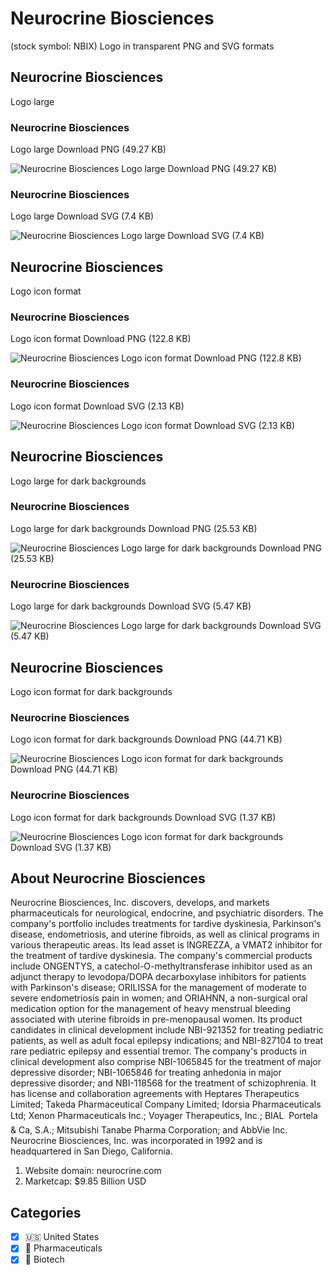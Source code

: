 # Neurocrine Biosciences
 (stock symbol: NBIX) Logo in transparent PNG and SVG formats

## Neurocrine Biosciences
 Logo large

### Neurocrine Biosciences
 Logo large Download PNG (49.27 KB)

![Neurocrine Biosciences
 Logo large Download PNG (49.27 KB)](/img/orig/NBIX_BIG-73377618.png)

### Neurocrine Biosciences
 Logo large Download SVG (7.4 KB)

![Neurocrine Biosciences
 Logo large Download SVG (7.4 KB)](/img/orig/NBIX_BIG-be527636.svg)

## Neurocrine Biosciences
 Logo icon format

### Neurocrine Biosciences
 Logo icon format Download PNG (122.8 KB)

![Neurocrine Biosciences
 Logo icon format Download PNG (122.8 KB)](/img/orig/NBIX-7bf6894e.png)

### Neurocrine Biosciences
 Logo icon format Download SVG (2.13 KB)

![Neurocrine Biosciences
 Logo icon format Download SVG (2.13 KB)](/img/orig/NBIX-e7273c22.svg)

## Neurocrine Biosciences
 Logo large for dark backgrounds

### Neurocrine Biosciences
 Logo large for dark backgrounds Download PNG (25.53 KB)

![Neurocrine Biosciences
 Logo large for dark backgrounds Download PNG (25.53 KB)](/img/orig/NBIX_BIG.D-ad9c73b7.png)

### Neurocrine Biosciences
 Logo large for dark backgrounds Download SVG (5.47 KB)

![Neurocrine Biosciences
 Logo large for dark backgrounds Download SVG (5.47 KB)](/img/orig/NBIX_BIG.D-f2d35477.svg)

## Neurocrine Biosciences
 Logo icon format for dark backgrounds

### Neurocrine Biosciences
 Logo icon format for dark backgrounds Download PNG (44.71 KB)

![Neurocrine Biosciences
 Logo icon format for dark backgrounds Download PNG (44.71 KB)](/img/orig/NBIX.D-a3bc5a83.png)

### Neurocrine Biosciences
 Logo icon format for dark backgrounds Download SVG (1.37 KB)

![Neurocrine Biosciences
 Logo icon format for dark backgrounds Download SVG (1.37 KB)](/img/orig/NBIX.D-21e52d95.svg)

## About Neurocrine Biosciences


Neurocrine Biosciences, Inc. discovers, develops, and markets pharmaceuticals for neurological, endocrine, and psychiatric disorders. The company's portfolio includes treatments for tardive dyskinesia, Parkinson's disease, endometriosis, and uterine fibroids, as well as clinical programs in various therapeutic areas. Its lead asset is INGREZZA, a VMAT2 inhibitor for the treatment of tardive dyskinesia. The company's commercial products include ONGENTYS, a catechol-O-methyltransferase inhibitor used as an adjunct therapy to levodopa/DOPA decarboxylase inhibitors for patients with Parkinson's disease; ORILISSA for the management of moderate to severe endometriosis pain in women; and ORIAHNN, a non-surgical oral medication option for the management of heavy menstrual bleeding associated with uterine fibroids in pre-menopausal women. Its product candidates in clinical development include NBI-921352 for treating pediatric patients, as well as adult focal epilepsy indications; and NBI-827104 to treat rare pediatric epilepsy and essential tremor. The company's products in clinical development also comprise NBI-1065845 for the treatment of major depressive disorder; NBI-1065846 for treating anhedonia in major depressive disorder; and NBI-118568 for the treatment of schizophrenia. It has license and collaboration agreements with Heptares Therapeutics Limited; Takeda Pharmaceutical Company Limited; Idorsia Pharmaceuticals Ltd; Xenon Pharmaceuticals Inc.; Voyager Therapeutics, Inc.; BIAL  Portela & Ca, S.A.; Mitsubishi Tanabe Pharma Corporation; and AbbVie Inc. Neurocrine Biosciences, Inc. was incorporated in 1992 and is headquartered in San Diego, California.

1. Website domain: neurocrine.com
2. Marketcap: $9.85 Billion USD


## Categories
- [x] 🇺🇸 United States
- [x] 💊 Pharmaceuticals
- [x] 🧬 Biotech
